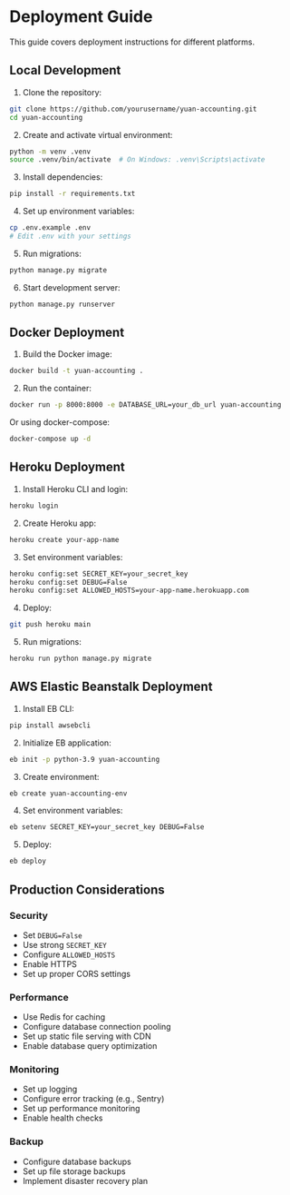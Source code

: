 # Deployment Guide

This guide covers deployment instructions for different platforms.

## Local Development

1. Clone the repository:
```bash
git clone https://github.com/yourusername/yuan-accounting.git
cd yuan-accounting
```

2. Create and activate virtual environment:
```bash
python -m venv .venv
source .venv/bin/activate  # On Windows: .venv\Scripts\activate
```

3. Install dependencies:
```bash
pip install -r requirements.txt
```

4. Set up environment variables:
```bash
cp .env.example .env
# Edit .env with your settings
```

5. Run migrations:
```bash
python manage.py migrate
```

6. Start development server:
```bash
python manage.py runserver
```

## Docker Deployment

1. Build the Docker image:
```bash
docker build -t yuan-accounting .
```

2. Run the container:
```bash
docker run -p 8000:8000 -e DATABASE_URL=your_db_url yuan-accounting
```

Or using docker-compose:
```bash
docker-compose up -d
```

## Heroku Deployment

1. Install Heroku CLI and login:
```bash
heroku login
```

2. Create Heroku app:
```bash
heroku create your-app-name
```

3. Set environment variables:
```bash
heroku config:set SECRET_KEY=your_secret_key
heroku config:set DEBUG=False
heroku config:set ALLOWED_HOSTS=your-app-name.herokuapp.com
```

4. Deploy:
```bash
git push heroku main
```

5. Run migrations:
```bash
heroku run python manage.py migrate
```

## AWS Elastic Beanstalk Deployment

1. Install EB CLI:
```bash
pip install awsebcli
```

2. Initialize EB application:
```bash
eb init -p python-3.9 yuan-accounting
```

3. Create environment:
```bash
eb create yuan-accounting-env
```

4. Set environment variables:
```bash
eb setenv SECRET_KEY=your_secret_key DEBUG=False
```

5. Deploy:
```bash
eb deploy
```

## Production Considerations

### Security
- Set `DEBUG=False`
- Use strong `SECRET_KEY`
- Configure `ALLOWED_HOSTS`
- Enable HTTPS
- Set up proper CORS settings

### Performance
- Use Redis for caching
- Configure database connection pooling
- Set up static file serving with CDN
- Enable database query optimization

### Monitoring
- Set up logging
- Configure error tracking (e.g., Sentry)
- Set up performance monitoring
- Enable health checks

### Backup
- Configure database backups
- Set up file storage backups
- Implement disaster recovery plan
